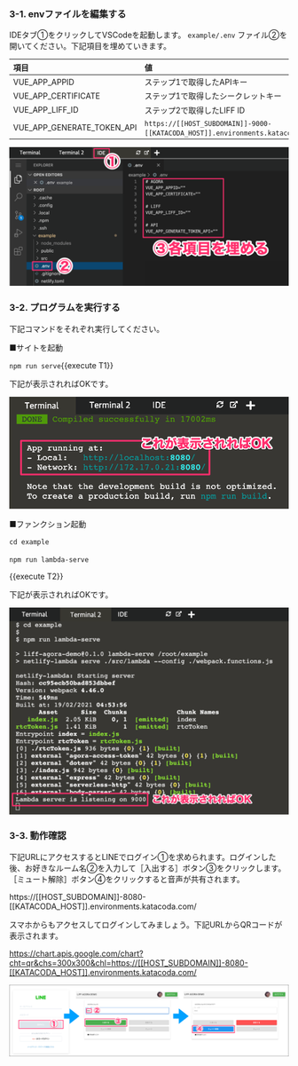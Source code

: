 ### 3-1. envファイルを編集する
IDEタブ①をクリックしてVSCodeを起動します。
`example/.env` ファイル②を開いてください。下記項目を埋めていきます。

|項目|値|
|:--|:--|
|VUE_APP_APPID| ステップ1で取得したAPIキー |
|VUE_APP_CERTIFICATE| ステップ1で取得したシークレットキー|
|VUE_APP_LIFF_ID| ステップ2で取得したLIFF ID |
|VUE_APP_GENERATE_TOKEN_API| `https://[[HOST_SUBDOMAIN]]-9000-[[KATACODA_HOST]].environments.katacoda.com/.netlify/functions/index/rtcToken`{{copy}}|

![s300](https://raw.githubusercontent.com/gaomar/katacoda-scenarios/master/liff-agora-handson-playground/images/s300.png)

### 3-2. プログラムを実行する
下記コマンドをそれぞれ実行してください。

■サイトを起動

`npm run serve`{{execute T1}}

下記が表示されればOKです。

![s301](https://raw.githubusercontent.com/gaomar/katacoda-scenarios/master/liff-agora-handson-playground/images/s301.png)

■ファンクション起動

```
cd example

npm run lambda-serve
```
{{execute T2}}

下記が表示されればOKです。

![s302](https://raw.githubusercontent.com/gaomar/katacoda-scenarios/master/liff-agora-handson-playground/images/s302.png)

### 3-3. 動作確認
下記URLにアクセスするとLINEでログイン①を求められます。ログインした後、お好きなルーム名②を入力して［入出する］ボタン③をクリックします。
［ミュート解除］ボタン④をクリックすると音声が共有されます。

https://[[HOST_SUBDOMAIN]]-8080-[[KATACODA_HOST]].environments.katacoda.com/

スマホからもアクセスしてログインしてみましょう。下記URLからQRコードが表示されます。

https://chart.apis.google.com/chart?cht=qr&chs=300x300&chl=https://[[HOST_SUBDOMAIN]]-8080-[[KATACODA_HOST]].environments.katacoda.com/


![s303](https://raw.githubusercontent.com/gaomar/katacoda-scenarios/master/liff-agora-handson-playground/images/s303.png)